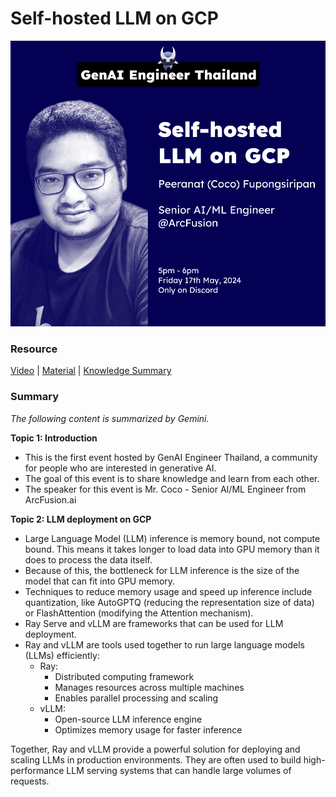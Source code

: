 # Self-hosted LLM on GCP

![image info](./event_cover.png)


### Resource
[Video](https://youtu.be/bLSB1-iEct0) | [Material](./material/content.md) | [Knowledge Summary](https://txt.lukkiddd.com/genai-engineer-thailand-0/)


### Summary 

*The following content is summarized by Gemini.*

**Topic 1: Introduction**

- This is the first event hosted by GenAI Engineer Thailand, a community for people who are interested in generative AI.
- The goal of this event is to share knowledge and learn from each other.
- The speaker for this event is Mr. Coco - Senior AI/ML Engineer from ArcFusion.ai

**Topic 2: LLM deployment on GCP**

- Large Language Model (LLM) inference is memory bound, not compute bound. This means it takes longer to load data into GPU memory than it does to process the data itself. 
- Because of this, the bottleneck for LLM inference is the size of the model that can fit into GPU memory.
- Techniques to reduce memory usage and speed up inference include quantization, like AutoGPTQ (reducing the representation size of data) or FlashAttention (modifying the Attention mechanism).
- Ray Serve and vLLM are frameworks that can be used for LLM deployment. 
- Ray and vLLM are tools used together to run large language models (LLMs) efficiently:
    - Ray:
        - Distributed computing framework
        - Manages resources across multiple machines
        - Enables parallel processing and scaling
    - vLLM:
        - Open-source LLM inference engine
        - Optimizes memory usage for faster inference

Together, Ray and vLLM provide a powerful solution for deploying and scaling LLMs in production environments. They are often used to build high-performance LLM serving systems that can handle large volumes of requests.